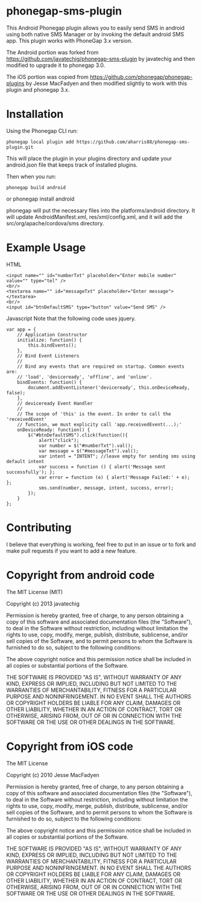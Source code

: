 phonegap-sms-plugin
=====================

This Android Phonegap plugin allows you to easily send SMS in android using both native SMS Manager or by invoking the default android SMS app. This plugin works with PhoneGap 3.x version.

The Android portion was forked from https://github.com/javatechig/phonegap-sms-plugin by javatechig and then modified to upgrade it to phonegap 3.0.

The iOS portion was copied from https://github.com/phonegap/phonegap-plugins by Jesse MacFadyen and then modified slightly to work with this plugin and phonegap 3.x.



Installation
=================

Using the Phonegap CLI run:

    phonegap local plugin add https://github.com/aharris88/phonegap-sms-plugin.git

This will place the plugin in your plugins directory and update your android.json file that keeps track of installed plugins.

Then when you run:

	phonegap build android

or
	phonegap install android

phonegap will put the necessary files into the platforms/android directory. It will update AndroidManifest.xml, res/xml/config.xml, and it will add the src/org/apache/cordova/sms directory.

Example Usage
=================

HTML

	<input name="" id="numberTxt" placeholder="Enter mobile number" value="" type="tel" />
    <br/>
    <textarea name="" id="messageTxt" placeholder="Enter message"></textarea>
    <br/>
    <input id="btnDefaultSMS" type="button" value="Send SMS" />

Javascript
Note that the following code uses jquery.

	var app = {
	    // Application Constructor
	    initialize: function() {
	        this.bindEvents();
	    },
	    // Bind Event Listeners
	    //
	    // Bind any events that are required on startup. Common events are:
	    // 'load', 'deviceready', 'offline', and 'online'.
	    bindEvents: function() {
	        document.addEventListener('deviceready', this.onDeviceReady, false);
	    },
	    // deviceready Event Handler
	    //
	    // The scope of 'this' is the event. In order to call the 'receivedEvent'
	    // function, we must explicity call 'app.receivedEvent(...);'
	    onDeviceReady: function() {
	        $("#btnDefaultSMS").click(function(){
	            alert("click");
	            var number = $("#numberTxt").val();
	            var message = $("#messageTxt").val();
	            var intent = "INTENT"; //leave empty for sending sms using default intent
	            var success = function () { alert('Message sent successfully'); };
	            var error = function (e) { alert('Message Failed:' + e); };
	            sms.send(number, message, intent, success, error);
	        });
	    }
	};

Contributing
=================

I believe that everything is working, feel free to put in an issue or to fork and make pull requests if you want to add a new feature.

Copyright from android code
=================

The MIT License (MIT)

Copyright (c) 2013 javatechig

Permission is hereby granted, free of charge, to any person obtaining a copy of
this software and associated documentation files (the "Software"), to deal in
the Software without restriction, including without limitation the rights to
use, copy, modify, merge, publish, distribute, sublicense, and/or sell copies of
the Software, and to permit persons to whom the Software is furnished to do so,
subject to the following conditions:

The above copyright notice and this permission notice shall be included in all
copies or substantial portions of the Software.

THE SOFTWARE IS PROVIDED "AS IS", WITHOUT WARRANTY OF ANY KIND, EXPRESS OR
IMPLIED, INCLUDING BUT NOT LIMITED TO THE WARRANTIES OF MERCHANTABILITY, FITNESS
FOR A PARTICULAR PURPOSE AND NONINFRINGEMENT. IN NO EVENT SHALL THE AUTHORS OR
COPYRIGHT HOLDERS BE LIABLE FOR ANY CLAIM, DAMAGES OR OTHER LIABILITY, WHETHER
IN AN ACTION OF CONTRACT, TORT OR OTHERWISE, ARISING FROM, OUT OF OR IN
CONNECTION WITH THE SOFTWARE OR THE USE OR OTHER DEALINGS IN THE SOFTWARE.

Copyright from iOS code
=================

The MIT License

Copyright (c) 2010 Jesse MacFadyen

Permission is hereby granted, free of charge, to any person obtaining a copy of this software and associated documentation files (the "Software"), to deal in the Software without restriction, including without limitation the rights to use, copy, modify, merge, publish, distribute, sublicense, and/or sell copies of the Software, and to permit persons to whom the Software is furnished to do so, subject to the following conditions:

The above copyright notice and this permission notice shall be included in all copies or substantial portions of the Software.

THE SOFTWARE IS PROVIDED "AS IS", WITHOUT WARRANTY OF ANY KIND, EXPRESS OR IMPLIED, INCLUDING BUT NOT LIMITED TO THE WARRANTIES OF MERCHANTABILITY, FITNESS FOR A PARTICULAR PURPOSE AND NONINFRINGEMENT. IN NO EVENT SHALL THE AUTHORS OR COPYRIGHT HOLDERS BE LIABLE FOR ANY CLAIM, DAMAGES OR OTHER LIABILITY, WHETHER IN AN ACTION OF CONTRACT, TORT OR OTHERWISE, ARISING FROM, OUT OF OR IN CONNECTION WITH THE SOFTWARE OR THE USE OR OTHER DEALINGS IN THE SOFTWARE.
